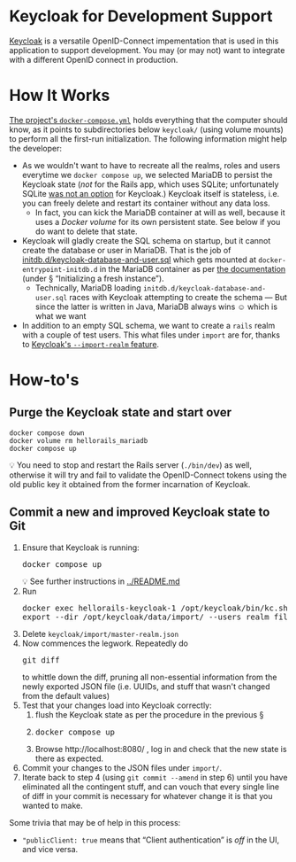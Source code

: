 # Keycloak for Development Support

[Keycloak](https://www.keycloak.org/) is a versatile OpenID-Connect impementation that is used in this application to support development. You may (or may not) want to integrate with a different OpenID connect in production.

# How It Works

[The project's `docker-compose.yml`](../docker-compose.yml) holds everything that the computer should know, as it points to subdirectories below `keycloak/` (using volume mounts) to perform all the first-run initialization. The following information might help the developer:

- As we wouldn't want to have to recreate all the realms, roles and users everytime we `docker compose up`, we selected MariaDB to persist the Keycloak state (*not* for the Rails app, which uses SQLite; unfortunately SQLite [was not an option](https://www.keycloak.org/server/db) for Keycloak.) Keycloak itself is stateless, i.e. you can freely delete and restart its container without any data loss.
  - In fact, you can kick the MariaDB container at will as well, because it uses a *Docker volume* for its own persistent state. See below if you do want to delete that state.
- Keycloak will gladly create the SQL schema on startup, but it cannot create the database or user in MariaDB. That is the job of [initdb.d/keycloak-database-and-user.sql](initdb.d/keycloak-database-and-user.sql) which gets mounted at `docker-entrypoint-initdb.d` in the MariaDB container as per [the documentation](https://hub.docker.com/_/mariadb) (under § “Initializing a fresh instance”).
  - Technically, MariaDB loading `initdb.d/keycloak-database-and-user.sql` races with Keycloak attempting to create the schema — But since the latter is written in Java, MariaDB always wins ☺ which is what we want
- In addition to an empty SQL schema, we want to create a `rails` realm with a couple of test users. This what files under `import` are for, thanks to [Keycloak's `--import-realm` feature](https://www.keycloak.org/server/importExport#_importing_a_realm_during_startup).

# How-to's

## Purge the Keycloak state and start over

```
docker compose down
docker volume rm hellorails_mariadb
docker compose up
```

💡 You need to stop and restart the Rails server (`./bin/dev`) as well, otherwise it will try and fail to validate the OpenID-Connect tokens using the old public key it obtained from the former incarnation of Keycloak.

## Commit a new and improved Keycloak state to Git

1. Ensure that Keycloak is running: <pre>docker compose up</pre>💡 See further instructions in [../README.md](../README.md)
2. Run <pre>docker exec hellorails-keycloak-1 /opt/keycloak/bin/kc.sh export --dir /opt/keycloak/data/import/ --users realm_file</pre>
3. Delete `keycloak/import/master-realm.json`
4. Now commences the legwork. Repeatedly do <pre>git diff</pre> to whittle down the diff, pruning all non-essential information from the newly exported JSON file (i.e. UUIDs, and stuff that wasn't changed from the default values)
5. Test that your changes load into Keycloak correctly:
   1. flush the Keycloak state as per the procedure in the previous §
   2. <pre>docker compose up</pre>
   3. Browse http://localhost:8080/ , log in and check that the new state is there as expected.
6. Commit your changes to the JSON files under `import/`.
7. Iterate back to step 4 (using `git commit --amend` in step 6) until you have eliminated all the contingent stuff, and can vouch that every single line of diff in your commit is necessary for whatever change it is that you wanted to make.

Some trivia that may be of help in this process:
- `"publicClient: true` means that “Client authentication” is *off* in the UI, and vice versa.
